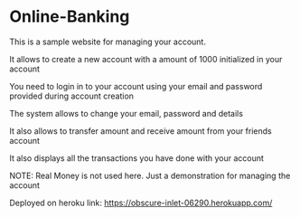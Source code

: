 # Online-Banking

This is a sample website for managing your account.

It allows to create a new account with a amount of 1000 initialized in your account

You need to login in to your account using your email and password provided during account creation

The system allows to change your email, password and details

It also allows to transfer amount and receive amount from your friends account

It also displays all the transactions you have done with your account

NOTE: Real Money is not used here. Just a demonstration for managing the account

Deployed on heroku link: https://obscure-inlet-06290.herokuapp.com/
